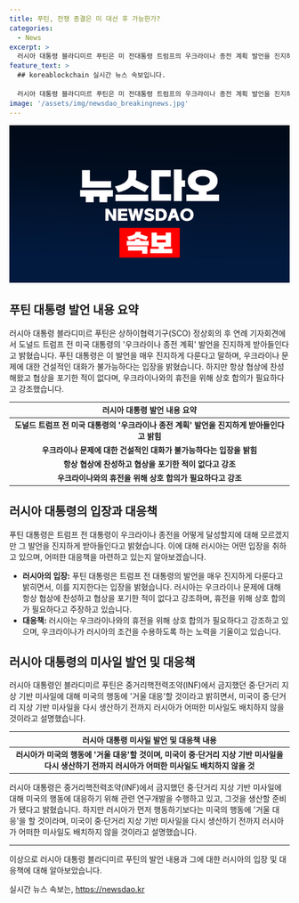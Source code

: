 ```yaml
---
title: 푸틴, 전쟁 종결은 미 대선 후 가능한가?
categories:
  - News
excerpt: >
  러시아 대통령 블라디미르 푸틴은 미 전대통령 트럼프의 우크라이나 종전 계획 발언을 진지하게 받아들인다고 밝혔다. 또한, 중거리핵전력조약(INF)을 파기한 미국의 행동에 거울 대응할 것이라고 언급했으며, 우크라이나 문제를 협상으로 해결할 준비가 되어 있다고 강조했다. 이에 푸틴 대통령의 발언은 주목받고 있다.
feature_text: >
  ## koreablockchain 실시간 뉴스 속보입니다.

  러시아 대통령 블라디미르 푸틴은 미 전대통령 트럼프의 우크라이나 종전 계획 발언을 진지하게 받아들인다고 밝혔다. 또한, 중거리핵전력조약(INF)을 파기한 미국의 행동에 거울 대응할 것이라고 언급했으며, 우크라이나 문제를 협상으로 해결할 준비가 되어 있다고 강조했다. 이에 푸틴 대통령의 발언은 주목받고 있다.
image: '/assets/img/newsdao_breakingnews.jpg'
---
```


<p><img src="/assets/img/newsdao_breakingnews.jpg" alt="koreablockchain 속보" /></p>

<h2 data-ke-size="size26">푸틴 대통령 발언 내용 요약</h2>

<p data-ke-size="size16">러시아 대통령 블라디미르 푸틴은 상하이협력기구(SCO) 정상회의 후 연례 기자회견에서 도널드 트럼프 전 미국 대통령의 '우크라이나 종전 계획' 발언을 진지하게 받아들인다고 밝혔습니다. 푸틴 대통령은 이 발언을 매우 진지하게 다룬다고 말하며, 우크라이나 문제에 대한 건설적인 대화가 불가능하다는 입장을 밝혔습니다. 하지만 항상 협상에 찬성해왔고 협상을 포기한 적이 없다며, 우크라이나와의 휴전을 위해 상호 합의가 필요하다고 강조했습니다. </p>

<table>
<thead>
<tr>
<th style="text-align: center;">러시아 대통령 발언 내용 요약</th>
</tr>
</thead>
<tbody>
<tr>
<td style="text-align: center; height: 17px;"><b>도널드 트럼프 전 미국 대통령의 '우크라이나 종전 계획' 발언을 진지하게 받아들인다고 밝힘</b></td>
</tr>
<tr>
<td style="text-align: center; height: 17px;"><b>우크라이나 문제에 대한 건설적인 대화가 불가능하다는 입장을 밝힘</b></td>
</tr>
<tr>
<td style="text-align: center; height: 17px;"><b>항상 협상에 찬성하고 협상을 포기한 적이 없다고 강조</b></td>
</tr>
<tr>
<td style="text-align: center; height: 17px;"><b>우크라이나와의 휴전을 위해 상호 합의가 필요하다고 강조</b></td>
</tr>
</tbody>
</table>

<h2 data-ke-size="size26">러시아 대통령의 입장과 대응책</h2>

<p data-ke-size="size16">푸틴 대통령은 트럼프 전 대통령이 우크라이나 종전을 어떻게 달성할지에 대해 모르겠지만 그 발언을 진지하게 받아들인다고 밝혔습니다. 이에 대해 러시아는 어떤 입장을 취하고 있으며, 어떠한 대응책을 마련하고 있는지 알아보겠습니다.</p>

<ul>
<li><b>러시아의 입장:</b> 푸틴 대통령은 트럼프 전 대통령의 발언을 매우 진지하게 다룬다고 밝히면서, 이를 지지한다는 입장을 밝혔습니다. 러시아는 우크라이나 문제에 대해 항상 협상에 찬성하고 협상을 포기한 적이 없다고 강조하며, 휴전을 위해 상호 합의가 필요하다고 주장하고 있습니다.</li>
<li><b>대응책:</b> 러시아는 우크라이나와의 휴전을 위해 상호 합의가 필요하다고 강조하고 있으며, 우크라이나가 러시아의 조건을 수용하도록 하는 노력을 기울이고 있습니다.</li>
</ul>

<h2 data-ke-size="size26">러시아 대통령의 미사일 발언 및 대응책</h2>

<p data-ke-size="size16">러시아 대통령인 블라디미르 푸틴은 중거리핵전력조약(INF)에서 금지했던 중·단거리 지상 기반 미사일에 대해 미국의 행동에 '거울 대응'할 것이라고 밝히면서, 미국이 중·단거리 지상 기반 미사일을 다시 생산하기 전까지 러시아가 어떠한 미사일도 배치하지 않을 것이라고 설명했습니다.</p>

<table>
<thead>
<tr>
<th style="text-align: center;">러시아 대통령 미사일 발언 및 대응책 내용</th>
</tr>
</thead>
<tbody>
<tr>
<td style="text-align: center; height: 17px;"><b>러시아가 미국의 행동에 '거울 대응'할 것이며, 미국이 중·단거리 지상 기반 미사일을 다시 생산하기 전까지 러시아가 어떠한 미사일도 배치하지 않을 것</b></td>
</tr>
</tbody>
</table>

<p data-ke-size="size16">러시아 대통령은 중거리핵전력조약(INF)에서 금지했던 중·단거리 지상 기반 미사일에 대해 미국의 행동에 대응하기 위해 관련 연구개발을 수행하고 있고, 그것을 생산할 준비가 됐다고 밝혔습니다. 하지만 러시아가 먼저 행동하기보다는 미국의 행동에 '거울 대응'을 할 것이라며, 미국이 중·단거리 지상 기반 미사일을 다시 생산하기 전까지 러시아가 어떠한 미사일도 배치하지 않을 것이라고 설명했습니다.</p>

<hr>

<p data-ke-size="size16">이상으로 러시아 대통령 블라디미르 푸틴의 발언 내용과 그에 대한 러시아의 입장 및 대응책에 대해 알아보았습니다.</p>
실시간 뉴스 속보는, <a href="https://newsdao.kr" rel="dofollow">https://newsdao.kr</a>


